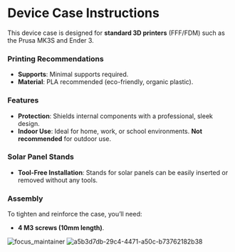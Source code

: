 # Device Case Instructions

This device case is designed for **standard 3D printers** (FFF/FDM) such as the Prusa MK3S and Ender 3.

### Printing Recommendations
- **Supports**: Minimal supports required.
- **Material**: PLA recommended (eco-friendly, organic plastic).

### Features
- **Protection**: Shields internal components with a professional, sleek design.
- **Indoor Use**: Ideal for home, work, or school environments. **Not recommended** for outdoor use.

### Solar Panel Stands
- **Tool-Free Installation**: Stands for solar panels can be easily inserted or removed without any tools.

### Assembly
To tighten and reinforce the case, you’ll need:
- **4 M3 screws (10mm length)**.

![focus_maintainer](https://github.com/user-attachments/assets/2053361b-d726-4b63-9809-74ec72669286)
![a5b3d7db-29c4-4471-a50c-b73762182b38](https://github.com/user-attachments/assets/6ba22091-fd52-4095-92f8-87cde183f16d)
